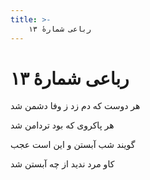 ```yaml
---
title: >-
    رباعی شمارهٔ ۱۳
---
```

# رباعی شمارهٔ ۱۳

<div class="b" id="bn1"><div class="m1"><p>هر دوست که دم زد ز وفا دشمن شد</p></div>
<div class="m2"><p>هر پاکروی که بود تردامن شد</p></div></div>
<div class="b" id="bn2"><div class="m1"><p>گویند شب آبستن و این است عجب</p></div>
<div class="m2"><p>کاو مرد ندید از چه آبستن شد</p></div></div>
